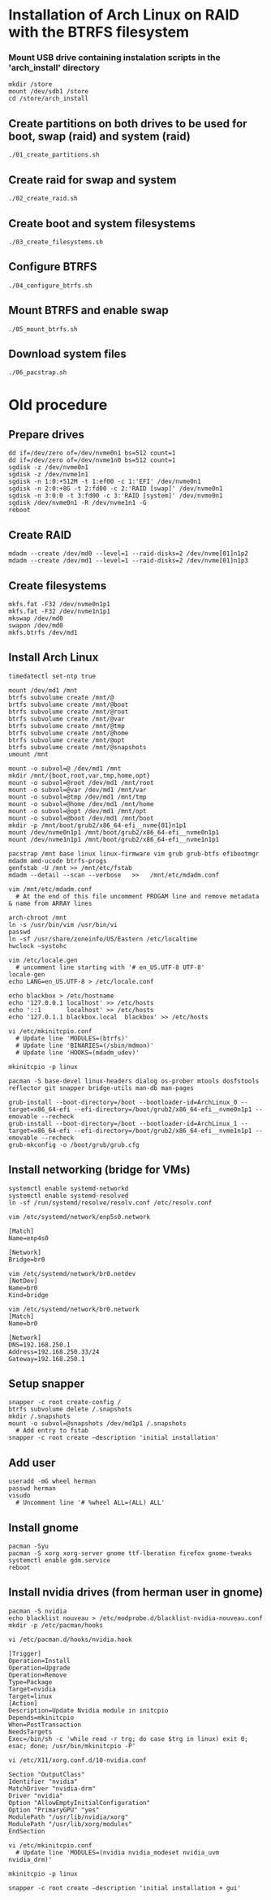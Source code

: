 # Installation of Arch Linux on RAID with the BTRFS filesystem

### Mount USB drive containing instalation scripts in the 'arch_install' directory 
```
mkdir /store
mount /dev/sdb1 /store
cd /store/arch_install
```

## Create partitions on both drives to be used for boot, swap (raid) and system (raid)
```
./01_create_partitions.sh
```

## Create raid for swap and system
```
./02_create_raid.sh
```

## Create boot and system filesystems
```
./03_create_filesystems.sh
```

## Configure BTRFS
```
./04_configure_btrfs.sh
```

## Mount BTRFS and enable swap
```
./05_mount_btrfs.sh
```

## Download system files
```
./06_pacstrap.sh
```






# Old procedure

## Prepare drives
```
dd if=/dev/zero of=/dev/nvme0n1 bs=512 count=1
dd if=/dev/zero of=/dev/nvme1n0 bs=512 count=1
sgdisk -z /dev/nvme0n1
sgdisk -z /dev/nvme1n1
sgdisk -n 1:0:+512M -t 1:ef00 -c 1:'EFI' /dev/nvme0n1
sgdisk -n 2:0:+8G -t 2:fd00 -c 2:'RAID [swap]' /dev/nvme0n1
sgdisk -n 3:0:0 -t 3:fd00 -c 3:'RAID [system]' /dev/nvme0n1
sgdisk /dev/nvme0n1 -R /dev/nvme1n1 -G
reboot
```

## Create RAID
```
mdadm --create /dev/md0 --level=1 --raid-disks=2 /dev/nvme[01]n1p2
mdadm --create /dev/md1 --level=1 --raid-disks=2 /dev/nvme[01]n1p3
```

## Create filesystems
```
mkfs.fat -F32 /dev/nvme0n1p1
mkfs.fat -F32 /dev/nvme1n1p1
mkswap /dev/md0
swapon /dev/md0
mkfs.btrfs /dev/md1
```

## Install Arch Linux
```
timedatectl set-ntp true
```

```
mount /dev/md1 /mnt
btrfs subvolume create /mnt/@
brtfs subvolume create /mnt/@boot
btrfs subvolume create /mnt/@root
btrfs subvolume create /mnt/@var
btrfs subvolume create /mnt/@tmp
btrfs subvolume create /mnt/@home
btrfs subvolume create /mnt/@opt
btrfs subvolume create /mnt/@snapshots
umount /mnt
```

```
mount -o subvol=@ /dev/md1 /mnt
mkdir /mnt/{boot,root,var,tmp,home,opt}
mount -o subvol=@root /dev/md1 /mnt/root
mount -o subvol=@var /dev/md1 /mnt/var
mount -o subvol=@tmp /dev/md1 /mnt/tmp
mount -o subvol=@home /dev/md1 /mnt/home
mount -o subvol=@opt /dev/md1 /mnt/opt
mount -o subvol=@boot /dev/md1 /mnt/boot
mkdir -p /mnt/boot/grub2/x86_64-efi__nvme{01}n1p1
mount /dev/nvme0n1p1 /mnt/boot/grub2/x86_64-efi__nvme0n1p1
mount /dev/nvme1n1p1 /mnt/boot/grub2/x86_64-efi__nvme1n1p1
```

```
pacstrap /mnt base linux linux-firmware vim grub grub-btfs efibootmgr mdadm amd-ucode btrfs-progs
genfstab -U /mnt >> /mnt/etc/fstab
mdadm --detail --scan --verbose   >>   /mnt/etc/mdadm.conf
```

```
vim /mnt/etc/mdadm.conf 
  # At the end of this file uncomment PROGAM line and remove metadata & name from ARRAY lines
```

```
arch-chroot /mnt
ln -s /usr/bin/vim /usr/bin/vi
passwd
ln -sf /usr/share/zoneinfo/US/Eastern /etc/localtime
hwclock —systohc
```

```
vim /etc/locale.gen
  # uncomment line starting with '# en_US.UTF-8 UTF-8'
locale-gen
echo LANG=en_US.UTF-8 > /etc/locale.conf
```

```
echo blackbox > /etc/hostname
echo '127.0.0.1	localhost' >> /etc/hosts
echo '::1		localhost' >> /etc/hosts
echo '127.0.1.1	blackbox.local	blackbox' >> /etc/hosts
```

```
vi /etc/mkinitcpio.conf
  # Update line 'MODULES=(btrfs)'
  # Update line 'BINARIES=(/sbin/mdmon)'
  # Update line 'HOOKS=(mdadm_udev)'

mkinitcpio -p linux
```

```
pacman -S base-devel linux-headers dialog os-prober mtools dosfstools reflector git snapper bridge-utils man-db man-pages
```

```
grub-install --boot-directory=/boot --bootloader-id=ArchLinux_0 --target=x86_64-efi --efi-directory=/boot/grub2/x86_64-efi__nvme0n1p1 --emovable --recheck
grub-install --boot-directory=/boot --bootloader-id=ArchLinux_1 --target=x86_64-efi --efi-directory=/boot/grub2/x86_64-efi__nvme1n1p1 --emovable --recheck
grub-mkconfig -o /boot/grub/grub.cfg
```

## Install networking (bridge for VMs)
```
systemctl enable systemd-networkd
systemctl enable systemd-resolved
ln -sf /run/systemd/resolve/resolv.conf /etc/resolv.conf
```

```
vim /etc/systemd/network/enp5s0.network

[Match]
Name=enp4s0

[Network]
Bridge=br0
```

```
vim /etc/systemd/network/br0.netdev
[NetDev]
Name=br0
Kind=bridge
```

```
vim /etc/systemd/network/br0.network
[Match]
Name=br0

[Network]
DNS=192.168.250.1
Address=192.168.250.33/24
Gateway=192.168.250.1
```

## Setup snapper
```
snapper -c root create-config /
btrfs subvolume delete /.snapshots
mkdir /.snapshots
mount -o subvol=@snapshots /dev/md1p1 /.snapshots
  # Add entry to fstab
snapper -c root create —description 'initial installation'
```

## Add user
```
useradd -mG wheel herman
passwd herman
visudo
  # Uncomment line '# %wheel ALL=(ALL) ALL'
```

## Install gnome
```
pacman -Syu
pacman -S xorg xorg-server gnome ttf-lberation firefox gnome-tweaks
systemctl enable gdm.service
reboot
```

## Install nvidia drives (from herman user in gnome)
```
pacman -S nvidia
echo blacklist nouveau > /etc/modprobe.d/blacklist-nvidia-nouveau.conf
mkdir -p /etc/pacman/hooks
```

```
vi /etc/pacman.d/hooks/nvidia.hook

[Trigger]
Operation=Install
Operation=Upgrade
Operation=Remove
Type=Package
Target=nvidia
Target=linux
[Action]
Description=Update Nvidia module in initcpio
Depends=mkinitcpio
When=PostTransaction
NeedsTargets
Exec=/bin/sh -c 'while read -r trg; do case $trg in linux) exit 0; esac; done; /usr/bin/mkinitcpio -P'
```

```
vi /etc/X11/xorg.conf.d/10-nvidia.conf

Section "OutputClass"
Identifier "nvidia"
MatchDriver "nvidia-drm"
Driver "nvidia"
Option "AllowEmptyInitialConfiguration"
Option "PrimaryGPU" "yes"
ModulePath "/usr/lib/nvidia/xorg"
ModulePath "/usr/lib/xorg/modules"
EndSection
```

```
vi /etc/mkinitcpio.conf
  # Update line 'MODULES=(nvidia nvidia_modeset nvidia_uvm nvidia_drm)'

mkinitcpio -p linux

snapper -c root create —description 'initial installation + gui'
```

